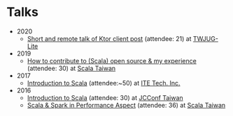 # Talks

* 2020
    * [Short and remote talk of Ktor client post](https://github.com/jiminhsieh/ktor-client-twjug-lite) (attendee: 21) at [TWJUG-Lite](https://twjug.kktix.cc/events/twjug-lite-13)
* 2019
    * [How to contribute to (Scala) open source & my experience](https://github.com/ScalaTaiwan/ScalaTaiwan/tree/master/2019/2019-11-05-How_to_contribute_to_(Scala)_open_source_&_my_experience) (attendee: 30) at [Scala Taiwan](https://www.meetup.com/Scala-Taiwan-Meetup/events/265680460/)
* 2017
    * [Introduction to Scala](https://github.com/jiminhsieh/introduction-to-scala/tree/2017) (attendee:~50) at [ITE Tech. Inc.](http://www.ite.com.tw/en/about/ite)
* 2016
    * [Introduction to Scala](https://github.com/jiminhsieh/introduction-to-scala/tree/2016) (attendee: 30) at [JCConf Taiwan](https://jcconf.tw/2016/speaker/jimin.html)
    * [Scala & Spark in Performance Aspect](https://www.slideshare.net/JiminHsieh/scala-spark-in-performance-aspect) (attendee: 36) at [Scala Taiwan](https://www.meetup.com/Scala-Taiwan-Meetup/events/231358857/)
